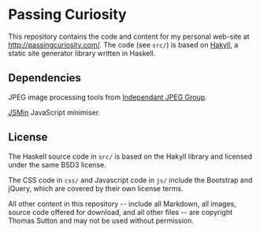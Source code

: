 Passing Curiosity
=================

This repository contains the code and content for my personal web-site at
<http://passingcuriosity.com/>. The code (see `src/`) is based on
[Hakyll][hakyll], a static site generator library written in Haskell.

Dependencies
------------

JPEG image processing tools from [Independant JPEG Group][ijg].

[JSMin][jsmin] JavaScript minimiser.

License
-------

The Haskell source code in `src/` is based on the Hakyll library and licensed
under the same BSD3 license.

The CSS code in `css/` and Javascript code in `js/` include the Bootstrap and
jQuery, which are covered by their own license terms.

All other content in this repository -- include all Markdown, all images,
source code offered for download, and all other files -- are copyright Thomas
Sutton and may not be used without permission.

[hakyll]: http://jaspervdj.be/hakyll
[ijg]: http://www.ijg.org/
[jsmin]: https://github.com/douglascrockford/JSMin
